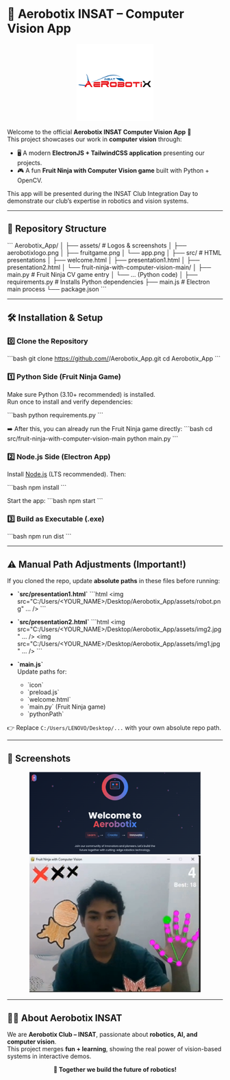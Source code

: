 # 🚀 Aerobotix INSAT – Computer Vision App

<p align="center">
  <img src="./assets/aerobotixlogo.png" alt="Aerobotix Logo" width="180"/>
</p>

Welcome to the official **Aerobotix INSAT Computer Vision App** 🎉  
This project showcases our work in **computer vision** through:

- 🖥️ A modern **ElectronJS + TailwindCSS application** presenting our projects.  
- 🎮 A fun **Fruit Ninja with Computer Vision game** built with Python + OpenCV.  

This app will be presented during the INSAT Club Integration Day to demonstrate our club’s expertise in robotics and vision systems.

---

## 📂 Repository Structure

\`\`\`
Aerobotix_App/
│
├── assets/                     # Logos & screenshots
│   ├── aerobotixlogo.png
│   ├── fruitgame.png
│   └── app.png
│
├── src/                        # HTML presentations
│   ├── welcome.html
│   ├── presentation1.html
│   ├── presentation2.html
│   └── fruit-ninja-with-computer-vision-main/
│       ├── main.py             # Fruit Ninja CV game entry
│       └── ... (Python code)
│
├── requirements.py             # Installs Python dependencies
├── main.js                     # Electron main process
└── package.json
\`\`\`

---

## 🛠️ Installation & Setup

### 0️⃣ Clone the Repository
\`\`\`bash
git clone https://github.com/<your-username>/Aerobotix_App.git
cd Aerobotix_App
\`\`\`

### 1️⃣ Python Side (Fruit Ninja Game)
Make sure Python (3.10+ recommended) is installed.  
Run once to install and verify dependencies:

\`\`\`bash
python requirements.py
\`\`\`

➡️ After this, you can already run the Fruit Ninja game directly:
\`\`\`bash
cd src/fruit-ninja-with-computer-vision-main
python main.py
\`\`\`

### 2️⃣ Node.js Side (Electron App)
Install [Node.js](https://nodejs.org/) (LTS recommended). Then:

\`\`\`bash
npm install
\`\`\`

Start the app:
\`\`\`bash
npm start
\`\`\`

### 3️⃣ Build as Executable (.exe)
\`\`\`bash
npm run dist
\`\`\`

---

## ⚠️ Manual Path Adjustments (Important!)

If you cloned the repo, update **absolute paths** in these files before running:

- **\`src/presentation1.html\`**
  \`\`\`html
  <img src="C:/Users/<YOUR_NAME>/Desktop/Aerobotix_App/assets/robot.png" ... />
  \`\`\`

- **\`src/presentation2.html\`**
  \`\`\`html
  <img src="C:/Users/<YOUR_NAME>/Desktop/Aerobotix_App/assets/img2.jpg" ... />
  <img src="C:/Users/<YOUR_NAME>/Desktop/Aerobotix_App/assets/img1.jpg" ... />
  \`\`\`

- **\`main.js\`**  
  Update paths for:
  - \`icon\`  
  - \`preload.js\`  
  - \`welcome.html\`  
  - \`main.py\` (Fruit Ninja game)  
  - \`pythonPath\`  

👉 Replace `C:/Users/LENOVO/Desktop/...` with your own absolute repo path.

---

## 📸 Screenshots

<p align="center">
  <img src="./assets/app.PNG" alt="App Screenshot" width="400"/>
  <img src="./assets/fruitgame.png" alt="Fruit Ninja CV Game" width="400"/>
</p>

---

## 👨‍💻 About Aerobotix INSAT

We are **Aerobotix Club – INSAT**, passionate about **robotics, AI, and computer vision**.  
This project merges **fun + learning**, showing the real power of vision-based systems in interactive demos.  

<p align="center">
  <b>🔗 Together we build the future of robotics!</b>
</p>
